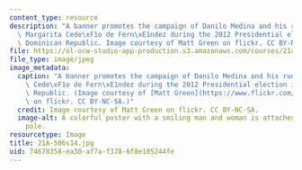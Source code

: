 ```yaml
---
content_type: resource
description: "A banner promotes the campaign of Danilo Medina and his running mate\
  \ Margarita Cede\xF1o de Fern\xE1ndez during the 2012 Presidential election in the\
  \ Dominican Republic. Image courtesy of Matt Green on flickr. CC BY-NC-SA."
file: https://ol-ocw-studio-app-production.s3.amazonaws.com/courses/21a-506-the-business-of-politics-a-view-of-latin-america-spring-2014/74678358ea30af7af3786f8e105244fe_21A-506s14.jpg
file_type: image/jpeg
image_metadata:
  caption: "A banner promotes the campaign of Danilo Medina and his running mate Margarita\
    \ Cede\xF1o de Fern\xE1ndez during the 2012 Presidential election in the Dominican\
    \ Republic. (Image courtesy of [Matt Green](https://www.flickr.com/photos/imjustwalkin/7279627664/in/photolist-phFWAc-pUYsFJ-pEDoS6-pEFGoU-pEJGrL-p1kyq2-pUYs8Q-pWUgVr-pz9oQo-phFWi8-phFcX9-px8NQL-px8PfU-phFWEv-c6gZFN-phFWre-phFd2C-o3iVP4-nYu2ZC-o1pBFQ-nJ3a2w-nYu3mu)\
    \ on flickr. CC BY-NC-SA.)"
  credit: Image courtesy of Matt Green on flickr. CC BY-NC-SA.
  image-alt: A colorful poster with a smiling man and woman is attached to a telephone
    pole.
resourcetype: Image
title: 21A-506s14.jpg
uid: 74678358-ea30-af7a-f378-6f8e105244fe
---
```


